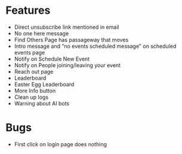 # Features
  -  Direct unsubscribe link mentioned in email
  -  No one here message
  -  Find Others Page has passageway that moves
  -  Intro message and "no events scheduled message" on scheduled events page
  -  Notify on Schedule New Event
  -  Notify on People joining/leaving your event
  -  Reach out page
  -  Leaderboard
  -  Easter Egg Leaderboard
  -  More Info button
  -  Clean up logs
  -  Warning about AI bots

# Bugs
  -  First click on login page does nothing